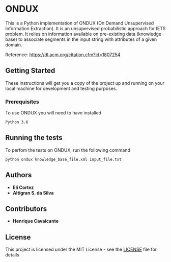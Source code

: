 # ONDUX

This is a Python implementation of ONDUX (On Demand Unsupervised Information Extraction). It is an unsupervised probabilistic approach for IETS problem. It relies on information available on pre-existing data (knowledge base) to associate segments in the input string with attributes of a given domain.

Reference: https://dl.acm.org/citation.cfm?id=1807254

## Getting Started

These instructions will get you a copy of the project up and running on your local machine for development and testing purposes.

### Prerequisites

To use ONDUX you will need to have installed

```
Python 3.6
```

## Running the tests

To perfom the tests on ONDUX, run the following command

```
python ondux knowledge_base_file.xml input_file.txt
```

## Authors

* **Eli Cortez**
* **Altigran S. da Silva**

## Contributors

* **Henrique Cavalcante**

## License

This project is licensed under the MIT License - see the [LICENSE](LICENSE) file for details
